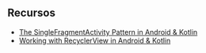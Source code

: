 ## Recursos

* [The SingleFragmentActivity Pattern in Android & Kotlin](https://medium.com/@hinchman_amanda/the-singlefragmentactivity-pattern-in-android-kotlin-ce93385252e5)
* [Working with RecyclerView in Android & Kotlin](https://medium.com/@hinchman_amanda/working-with-recyclerview-in-android-kotlin-84a62aef94ec)
